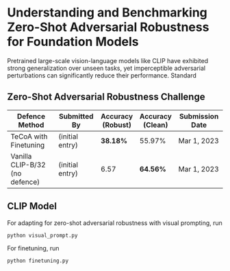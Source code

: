 # Understanding and Benchmarking Zero-Shot Adversarial Robustness for Foundation Models

Pretrained large-scale vision-language models like CLIP have exhibited strong generalization over unseen tasks, yet imperceptible adversarial perturbations can significantly reduce their performance. Standard 


## Zero-Shot Adversarial Robustness Challenge

| Defence Method 	| Submitted By    	| Accuracy<br>(Robust) | Accuracy<br>(Clean) 	  | Submission Date 	|
|----------------	|-----------------	|----------------	|-----------------	|-----------------	|
|       TeCoA with Finetuning        | (initial entry) 	|      **38.18%**  |         55.97%     |      Mar 1, 2023        |
|   Vanilla CLIP-B/32 (no defence)  | (initial entry) 	|      6.57        |     **64.56%**     |      Mar 1, 2023        |


## CLIP Model

For adapting for zero-shot adversarial robustness with visual prompting, run

`python visual_prompt.py`


For finetuning, run

`python finetuning.py`

